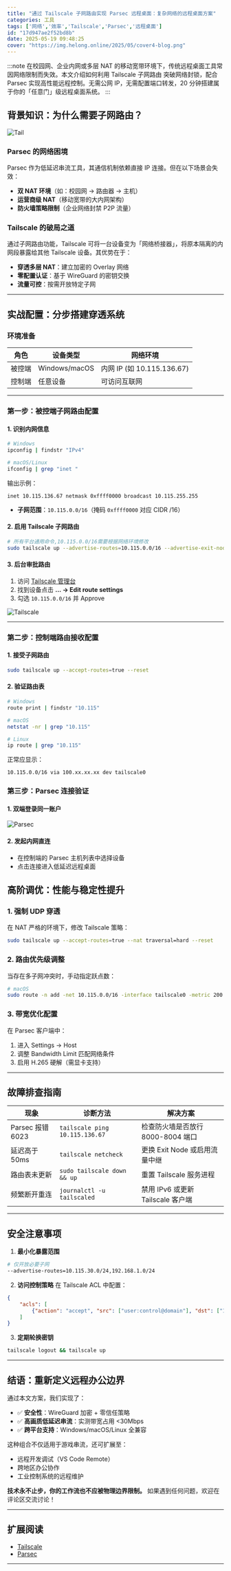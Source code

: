 ```yaml
---
title: "通过 Tailscale 子网路由实现 Parsec 远程桌面：复杂网络的远程桌面方案"
categories: 工具
tags: ['网络','效率','Tailscale','Parsec','远程桌面']
id: "17d947ae2f52bd8b"
date: 2025-05-19 09:48:25
cover: "https://img.helong.online/2025/05/cover4-blog.png"
---
```


:::note
在校园网、企业内网或多层 NAT 的移动宽带环境下，传统远程桌面工具常因网络限制而失效。本文介绍如何利用 Tailscale 子网路由 突破网络封锁，配合 Parsec 实现高性能远程控制。无需公网 IP，无需配置端口转发，20 分钟搭建属于你的「任意门」级远程桌面系统。
:::

## 背景知识：为什么需要子网路由？

![Tail](https://img.helong.online/2025/05/cover4.png)
### Parsec 的网络困境
Parsec 作为低延迟串流工具，其通信机制依赖直接 IP 连接。但在以下场景会失效：
- **双 NAT 环境**（如：校园网 → 路由器 → 主机）
- **运营商级 NAT**（移动宽带的大内网架构）
- **防火墙策略限制**（企业网络封禁 P2P 流量）

### Tailscale 的破局之道
通过子网路由功能，Tailscale 可将一台设备变为「网络桥接器」，将原本隔离的内网段暴露给其他 Tailscale 设备。其优势在于：
- **穿透多层 NAT**：建立加密的 Overlay 网络
- **零配置认证**：基于 WireGuard 的密钥交换
- **流量可控**：按需开放特定子网

---

## 实战配置：分步搭建穿透系统

### 环境准备
| 角色       | 设备类型       | 网络环境           |
|------------|----------------|--------------------|
| 被控端     | Windows/macOS  | 内网 IP (如 10.115.136.67) |
| 控制端     | 任意设备       | 可访问互联网       |

---

### 第一步：被控端子网路由配置

#### 1. 识别内网信息
```bash
# Windows
ipconfig | findstr "IPv4"

# macOS/Linux
ifconfig | grep "inet "
```
输出示例：
```
inet 10.115.136.67 netmask 0xffff0000 broadcast 10.115.255.255
```
- **子网范围**：`10.115.0.0/16`（掩码 `0xffff0000` 对应 CIDR /16）

#### 2. 启用 Tailscale 子网路由
```bash
# 所有平台通用命令,10.115.0.0/16需要根据网络环境修改
sudo tailscale up --advertise-routes=10.115.0.0/16 --advertise-exit-node --reset
```

#### 3. 后台审批路由
1. 访问 [Tailscale 管理台](https://login.tailscale.com/admin/machines)
2. 找到设备点击 **... → Edit route settings**
3. 勾选 `10.115.0.0/16` 并 Approve

![Tailscale](https://img.helong.online/2025/05/tailseale.png)

---

### 第二步：控制端路由接收配置

#### 1. 接受子网路由
```bash
sudo tailscale up --accept-routes=true --reset
```

#### 2. 验证路由表
```bash
# Windows
route print | findstr "10.115"

# macOS
netstat -nr | grep "10.115"

# Linux
ip route | grep "10.115"
```
正常应显示：
```
10.115.0.0/16 via 100.xx.xx.xx dev tailscale0
```

### 第三步：Parsec 连接验证

#### 1. 双端登录同一账户
![Parsec](https://img.helong.online/2025/05/parsec.png)

#### 2. 发起内网直连
- 在控制端的 Parsec 主机列表中选择设备
- 点击连接进入低延迟远程桌面

## 高阶调优：性能与稳定性提升

### 1. 强制 UDP 穿透
在 NAT 严格的环境下，修改 Tailscale 策略：
```bash
sudo tailscale up --accept-routes=true --nat traversal=hard --reset
```

### 2. 路由优先级调整
当存在多子网冲突时，手动指定跃点数：
```bash
# macOS
sudo route -n add -net 10.115.0.0/16 -interface tailscale0 -metric 200
```

### 3. 带宽优化配置
在 Parsec 客户端中：
1. 进入 Settings → Host
2. 调整 Bandwidth Limit 匹配网络条件
3. 启用 H.265 硬解（需显卡支持）

---

## 故障排查指南

| 现象                 | 诊断方法                          | 解决方案                          |
|----------------------|-----------------------------------|-----------------------------------|
| Parsec 报错 6023     | `tailscale ping 10.115.136.67`    | 检查防火墙是否放行 8000-8004 端口 |
| 延迟高于 50ms        | `tailscale netcheck`              | 更换 Exit Node 或启用流量中继     |
| 路由表未更新         | `sudo tailscale down && up`       | 重置 Tailscale 服务进程           |
| 频繁断开重连         | `journalctl -u tailscaled`        | 禁用 IPv6 或更新 Tailscale 客户端 |

---

## 安全注意事项

1. **最小化暴露范围**

```bash
# 仅开放必要子网
--advertise-routes=10.115.30.0/24,192.168.1.0/24
```

2. **访问控制策略**
在 Tailscale ACL 中配置：
```json
{
    "acls": [
        {"action": "accept", "src": ["user:control@domain"], "dst": ["10.115.0.0/16:*"]}
    ]
}
```

3. **定期轮换密钥**

```bash
tailscale logout && tailscale up
```

---

## 结语：重新定义远程办公边界

通过本文方案，我们实现了：
- ✅ **安全性**：WireGuard 加密 + 零信任策略
- ✅ **高画质低延迟串流**：实测带宽占用 <30Mbps
- ✅ **跨平台支持**：Windows/macOS/Linux 全兼容

这种组合不仅适用于游戏串流，还可扩展至：
- 远程开发调试（VS Code Remote）
- 跨地区办公协作
- 工业控制系统的远程维护

**技术永不止步，你的工作流也不应被物理边界限制。** 如果遇到任何问题，欢迎在评论区交流讨论！

---

## 扩展阅读
- [Tailscale](https://tailscale.com/)
- [Parsec](https://dash.parsec.app/login)
---
